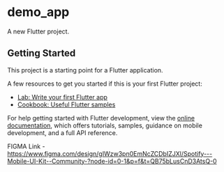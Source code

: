 # demo_app

A new Flutter project.

## Getting Started

This project is a starting point for a Flutter application.

A few resources to get you started if this is your first Flutter project:

- [Lab: Write your first Flutter app](https://docs.flutter.dev/get-started/codelab)
- [Cookbook: Useful Flutter samples](https://docs.flutter.dev/cookbook)

For help getting started with Flutter development, view the
[online documentation](https://docs.flutter.dev/), which offers tutorials,
samples, guidance on mobile development, and a full API reference.


FIGMA Link - https://www.figma.com/design/gIWzw3pn0EmNcZCDbIZJXl/Spotify---Mobile-UI-Kit--Community-?node-id=0-1&p=f&t=QB75bLusCnD3AtsQ-0
